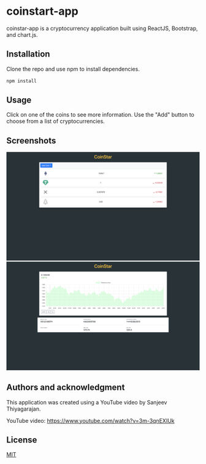 # coinstart-app

coinstar-app is a cryptocurrency application built using ReactJS, Bootstrap, and chart.js.

## Installation

Clone the repo and use npm to install dependencies.

```bash
npm install
```

## Usage

Click on one of the coins to see more information. Use the "Add" button to choose from a list of cryptocurrencies.

## Screenshots

![Screenshot](./screenshots/ScreenShot1.png)
![Screenshot](./screenshots/ScreenShot2.png)

## Authors and acknowledgment

This application was created using a YouTube video by Sanjeev Thiyagarajan.

YouTube video: https://www.youtube.com/watch?v=3m-3qnEXIUk

## License

[MIT](https://choosealicense.com/licenses/mit/)
